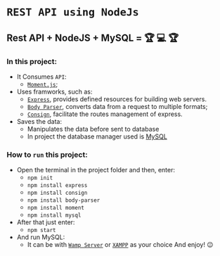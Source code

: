 # `REST API using NodeJs`

## Rest API + NodeJS + MySQL = 🏆 💻 🏆

### In this project:

  - It Consumes `API`:
    - [`Moment.js`](https://momentjs.com/);
  - Uses framworks, such as:
    - [`Express`](https://expressjs.com/), provides defined resources for building web servers.
    - [`Body Parser`](https://www.npmjs.com/package/body-parser), converts data from a request to multiple formats;
    - [`Consign`](https://www.npmjs.com/package/consign), facilitate the routes management of express.
  - Saves the data:
    - Manipulates the data before sent to database
    - In project the database manager used is [MySQL](https://www.mysql.com/)

### How to `run` this project:
  - Open the terminal in the project folder and then, enter:
    - `npm init`
    - `npm install express`
    - `npm install consign`
    - `npm install body-parser`
    - `npm install moment`
    - `npm install mysql`
  - After that just enter:
    - `npm start`
  - And run MySQL:
    - It can be with [`Wamp Server`](https://www.wampserver.com/en/) or [`XAMPP`](https://www.apachefriends.org/pt_br/index.html) as your choice 
And enjoy! 😉